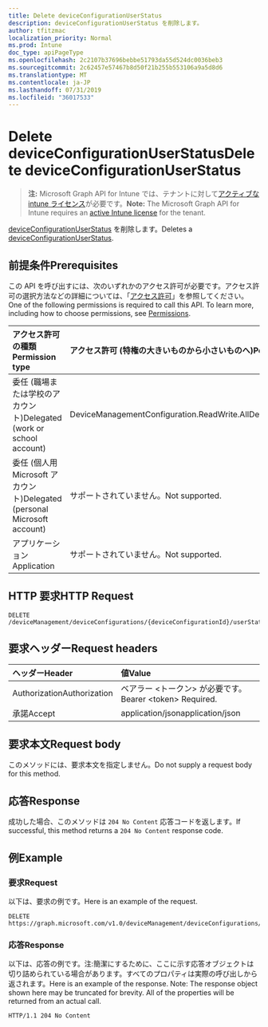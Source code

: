 ```yaml
---
title: Delete deviceConfigurationUserStatus
description: deviceConfigurationUserStatus を削除します。
author: tfitzmac
localization_priority: Normal
ms.prod: Intune
doc_type: apiPageType
ms.openlocfilehash: 2c2107b37696bebbe51793da55d524dc0036beb3
ms.sourcegitcommit: 2c62457e57467b8d50f21b255b553106a9a5d8d6
ms.translationtype: MT
ms.contentlocale: ja-JP
ms.lasthandoff: 07/31/2019
ms.locfileid: "36017533"
---
```

# <a name="delete-deviceconfigurationuserstatus"></a><span data-ttu-id="c88d2-103">Delete deviceConfigurationUserStatus</span><span class="sxs-lookup"><span data-stu-id="c88d2-103">Delete deviceConfigurationUserStatus</span></span>

> <span data-ttu-id="c88d2-104">**注:** Microsoft Graph API for Intune では、テナントに対して[アクティブな intune ライセンス](https://go.microsoft.com/fwlink/?linkid=839381)が必要です。</span><span class="sxs-lookup"><span data-stu-id="c88d2-104">**Note:** The Microsoft Graph API for Intune requires an [active Intune license](https://go.microsoft.com/fwlink/?linkid=839381) for the tenant.</span></span>

<span data-ttu-id="c88d2-105">[deviceConfigurationUserStatus](../resources/intune-deviceconfig-deviceconfigurationuserstatus.md) を削除します。</span><span class="sxs-lookup"><span data-stu-id="c88d2-105">Deletes a [deviceConfigurationUserStatus](../resources/intune-deviceconfig-deviceconfigurationuserstatus.md).</span></span>

## <a name="prerequisites"></a><span data-ttu-id="c88d2-106">前提条件</span><span class="sxs-lookup"><span data-stu-id="c88d2-106">Prerequisites</span></span>
<span data-ttu-id="c88d2-p101">この API を呼び出すには、次のいずれかのアクセス許可が必要です。アクセス許可の選択方法などの詳細については、「[アクセス許可](/graph/permissions-reference)」を参照してください。</span><span class="sxs-lookup"><span data-stu-id="c88d2-p101">One of the following permissions is required to call this API. To learn more, including how to choose permissions, see [Permissions](/graph/permissions-reference).</span></span>

|<span data-ttu-id="c88d2-109">アクセス許可の種類</span><span class="sxs-lookup"><span data-stu-id="c88d2-109">Permission type</span></span>|<span data-ttu-id="c88d2-110">アクセス許可 (特権の大きいものから小さいものへ)</span><span class="sxs-lookup"><span data-stu-id="c88d2-110">Permissions (from most to least privileged)</span></span>|
|:---|:---|
|<span data-ttu-id="c88d2-111">委任 (職場または学校のアカウント)</span><span class="sxs-lookup"><span data-stu-id="c88d2-111">Delegated (work or school account)</span></span>|<span data-ttu-id="c88d2-112">DeviceManagementConfiguration.ReadWrite.All</span><span class="sxs-lookup"><span data-stu-id="c88d2-112">DeviceManagementConfiguration.ReadWrite.All</span></span>|
|<span data-ttu-id="c88d2-113">委任 (個人用 Microsoft アカウント)</span><span class="sxs-lookup"><span data-stu-id="c88d2-113">Delegated (personal Microsoft account)</span></span>|<span data-ttu-id="c88d2-114">サポートされていません。</span><span class="sxs-lookup"><span data-stu-id="c88d2-114">Not supported.</span></span>|
|<span data-ttu-id="c88d2-115">アプリケーション</span><span class="sxs-lookup"><span data-stu-id="c88d2-115">Application</span></span>|<span data-ttu-id="c88d2-116">サポートされていません。</span><span class="sxs-lookup"><span data-stu-id="c88d2-116">Not supported.</span></span>|

## <a name="http-request"></a><span data-ttu-id="c88d2-117">HTTP 要求</span><span class="sxs-lookup"><span data-stu-id="c88d2-117">HTTP Request</span></span>
<!-- {
  "blockType": "ignored"
}
-->
``` http
DELETE /deviceManagement/deviceConfigurations/{deviceConfigurationId}/userStatuses/{deviceConfigurationUserStatusId}
```

## <a name="request-headers"></a><span data-ttu-id="c88d2-118">要求ヘッダー</span><span class="sxs-lookup"><span data-stu-id="c88d2-118">Request headers</span></span>
|<span data-ttu-id="c88d2-119">ヘッダー</span><span class="sxs-lookup"><span data-stu-id="c88d2-119">Header</span></span>|<span data-ttu-id="c88d2-120">値</span><span class="sxs-lookup"><span data-stu-id="c88d2-120">Value</span></span>|
|:---|:---|
|<span data-ttu-id="c88d2-121">Authorization</span><span class="sxs-lookup"><span data-stu-id="c88d2-121">Authorization</span></span>|<span data-ttu-id="c88d2-122">ベアラー &lt;トークン&gt; が必要です。</span><span class="sxs-lookup"><span data-stu-id="c88d2-122">Bearer &lt;token&gt; Required.</span></span>|
|<span data-ttu-id="c88d2-123">承諾</span><span class="sxs-lookup"><span data-stu-id="c88d2-123">Accept</span></span>|<span data-ttu-id="c88d2-124">application/json</span><span class="sxs-lookup"><span data-stu-id="c88d2-124">application/json</span></span>|

## <a name="request-body"></a><span data-ttu-id="c88d2-125">要求本文</span><span class="sxs-lookup"><span data-stu-id="c88d2-125">Request body</span></span>
<span data-ttu-id="c88d2-126">このメソッドには、要求本文を指定しません。</span><span class="sxs-lookup"><span data-stu-id="c88d2-126">Do not supply a request body for this method.</span></span>

## <a name="response"></a><span data-ttu-id="c88d2-127">応答</span><span class="sxs-lookup"><span data-stu-id="c88d2-127">Response</span></span>
<span data-ttu-id="c88d2-128">成功した場合、このメソッドは `204 No Content` 応答コードを返します。</span><span class="sxs-lookup"><span data-stu-id="c88d2-128">If successful, this method returns a `204 No Content` response code.</span></span>

## <a name="example"></a><span data-ttu-id="c88d2-129">例</span><span class="sxs-lookup"><span data-stu-id="c88d2-129">Example</span></span>

### <a name="request"></a><span data-ttu-id="c88d2-130">要求</span><span class="sxs-lookup"><span data-stu-id="c88d2-130">Request</span></span>
<span data-ttu-id="c88d2-131">以下は、要求の例です。</span><span class="sxs-lookup"><span data-stu-id="c88d2-131">Here is an example of the request.</span></span>
``` http
DELETE https://graph.microsoft.com/v1.0/deviceManagement/deviceConfigurations/{deviceConfigurationId}/userStatuses/{deviceConfigurationUserStatusId}
```

### <a name="response"></a><span data-ttu-id="c88d2-132">応答</span><span class="sxs-lookup"><span data-stu-id="c88d2-132">Response</span></span>
<span data-ttu-id="c88d2-p102">以下は、応答の例です。注:簡潔にするために、ここに示す応答オブジェクトは切り詰められている場合があります。すべてのプロパティは実際の呼び出しから返されます。</span><span class="sxs-lookup"><span data-stu-id="c88d2-p102">Here is an example of the response. Note: The response object shown here may be truncated for brevity. All of the properties will be returned from an actual call.</span></span>
``` http
HTTP/1.1 204 No Content
```



